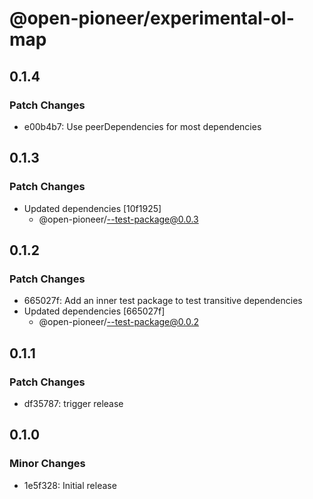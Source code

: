 # @open-pioneer/experimental-ol-map

## 0.1.4

### Patch Changes

-   e00b4b7: Use peerDependencies for most dependencies

## 0.1.3

### Patch Changes

-   Updated dependencies [10f1925]
    -   @open-pioneer/--test-package@0.0.3

## 0.1.2

### Patch Changes

-   665027f: Add an inner test package to test transitive dependencies
-   Updated dependencies [665027f]
    -   @open-pioneer/--test-package@0.0.2

## 0.1.1

### Patch Changes

-   df35787: trigger release

## 0.1.0

### Minor Changes

-   1e5f328: Initial release

